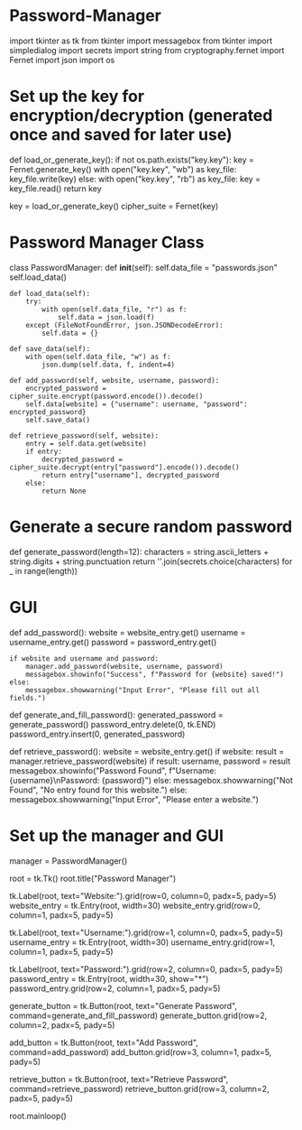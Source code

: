 # Password-Manager
import tkinter as tk
from tkinter import messagebox
from tkinter import simpledialog
import secrets
import string
from cryptography.fernet import Fernet
import json
import os

# Set up the key for encryption/decryption (generated once and saved for later use)
def load_or_generate_key():
    if not os.path.exists("key.key"):
        key = Fernet.generate_key()
        with open("key.key", "wb") as key_file:
            key_file.write(key)
    else:
        with open("key.key", "rb") as key_file:
            key = key_file.read()
    return key

key = load_or_generate_key()
cipher_suite = Fernet(key)

# Password Manager Class
class PasswordManager:
    def __init__(self):
        self.data_file = "passwords.json"
        self.load_data()

    def load_data(self):
        try:
            with open(self.data_file, "r") as f:
                self.data = json.load(f)
        except (FileNotFoundError, json.JSONDecodeError):
            self.data = {}

    def save_data(self):
        with open(self.data_file, "w") as f:
            json.dump(self.data, f, indent=4)

    def add_password(self, website, username, password):
        encrypted_password = cipher_suite.encrypt(password.encode()).decode()
        self.data[website] = {"username": username, "password": encrypted_password}
        self.save_data()

    def retrieve_password(self, website):
        entry = self.data.get(website)
        if entry:
            decrypted_password = cipher_suite.decrypt(entry["password"].encode()).decode()
            return entry["username"], decrypted_password
        else:
            return None

# Generate a secure random password
def generate_password(length=12):
    characters = string.ascii_letters + string.digits + string.punctuation
    return ''.join(secrets.choice(characters) for _ in range(length))

# GUI
def add_password():
    website = website_entry.get()
    username = username_entry.get()
    password = password_entry.get()

    if website and username and password:
        manager.add_password(website, username, password)
        messagebox.showinfo("Success", f"Password for {website} saved!")
    else:
        messagebox.showwarning("Input Error", "Please fill out all fields.")

def generate_and_fill_password():
    generated_password = generate_password()
    password_entry.delete(0, tk.END)
    password_entry.insert(0, generated_password)

def retrieve_password():
    website = website_entry.get()
    if website:
        result = manager.retrieve_password(website)
        if result:
            username, password = result
            messagebox.showinfo("Password Found", f"Username: {username}\nPassword: {password}")
        else:
            messagebox.showwarning("Not Found", "No entry found for this website.")
    else:
        messagebox.showwarning("Input Error", "Please enter a website.")

# Set up the manager and GUI
manager = PasswordManager()

root = tk.Tk()
root.title("Password Manager")

tk.Label(root, text="Website:").grid(row=0, column=0, padx=5, pady=5)
website_entry = tk.Entry(root, width=30)
website_entry.grid(row=0, column=1, padx=5, pady=5)

tk.Label(root, text="Username:").grid(row=1, column=0, padx=5, pady=5)
username_entry = tk.Entry(root, width=30)
username_entry.grid(row=1, column=1, padx=5, pady=5)

tk.Label(root, text="Password:").grid(row=2, column=0, padx=5, pady=5)
password_entry = tk.Entry(root, width=30, show="*")
password_entry.grid(row=2, column=1, padx=5, pady=5)

generate_button = tk.Button(root, text="Generate Password", command=generate_and_fill_password)
generate_button.grid(row=2, column=2, padx=5, pady=5)

add_button = tk.Button(root, text="Add Password", command=add_password)
add_button.grid(row=3, column=1, padx=5, pady=5)

retrieve_button = tk.Button(root, text="Retrieve Password", command=retrieve_password)
retrieve_button.grid(row=3, column=2, padx=5, pady=5)

root.mainloop()
